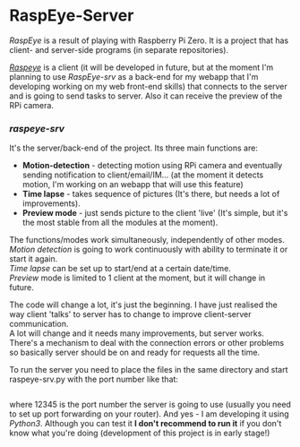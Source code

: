 # RaspEye-Server

_RaspEye_ is a result of playing with Raspberry Pi Zero. It is a project that has client- and server-side programs (in separate repositories).

[_Raspeye_](https://github.com/usrbit/raspeye) is a client (it will be developed in future, but at the moment I'm planning to use _RaspEye-srv_ as a back-end for my webapp that I'm developing working on my web front-end skills) that connects to the server and is going to send tasks to server. Also it can receive the preview of the RPi camera.

### _raspeye-srv_
It's the server/back-end of the project. Its three main functions are:

- __Motion-detection__ - detecting motion using RPi camera and eventually sending notification to client/email/IM... (at the moment it detects motion, I'm working on an webapp that will use this feature)
- **Time lapse** - takes sequence of pictures (It's there, but needs a lot of improvements).
- __Preview mode__ - just sends picture to the client 'live' (It's simple, but it's the most stable from all the modules at the moment).

The functions/modes work simultaneously, independently of other modes.  
_Motion detection_ is going to work continuously with ability to terminate it or start it again.  
_Time lapse_ can be set up to start/end at a certain date/time.  
_Preview_ mode is limited to 1 client at the moment, but it will change in future.

The code will change a lot, it's just the beginning.
I have just realised the way client 'talks' to server has to change to improve client-server communication.  
A lot will change and it needs many improvements, but server works. There's a mechanism to deal with the connection errors or other problems so basically server should be on and ready for requests all the time.

To run the server you need to place the files in the same directory and start raspeye-srv.py with the port number like that:  
```python3 raspeye.py 12345
```  
where 12345 is the port number the server is going to use (usually you need to set up port forwarding on your router). And yes - I am  developing it using _Python3_. Although you can test it __I don't recommend to run it__ if you don't know what you're doing (development of this project is in early stage!)
